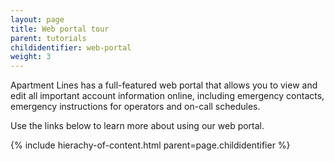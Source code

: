 ```yaml
---
layout: page
title: Web portal tour
parent: tutorials
childidentifier: web-portal
weight: 3
---
```


Apartment Lines has a full-featured web portal that allows you to view and edit all important account information online, including emergency contacts, emergency instructions for operators and on-call schedules.

Use the links below to learn more about using our web portal.


{% include hierachy-of-content.html parent=page.childidentifier %}